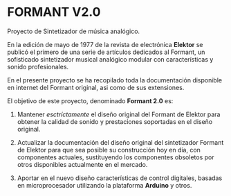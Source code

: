 # FORMANT V2.0
Proyecto de Sintetizador de música analógico.

En la edición de mayo de 1977 de la revista de electrónica **Elektor** se publicó el primero de una serie de artículos dedicados al Formant, un sofisticado sintetizador musical analógico modular con características y sonido profesionales.

En el presente proyecto se ha recopilado toda la documentación disponible en internet del Formant original, asi como de sus extensiones.

El objetivo de este proyecto, denominado **Formant 2.0** es:

 1. Mantener *esctríctamente* el diseño original del Formant de Elektor para obtener la calidad de sonido y prestaciones soportadas en el diseño original.
 
 2. Actualizar la documentación del diseño original del sintetizador Formant de Elektor para que sea posible su construcción hoy en día, con componentes actuales, sustituyendo los componentes obsoletos por otros disponibles actualmente en el mercado.
 
 3. Aportar en el nuevo diseño características de control digitales, basadas en microprocesador utilizando la plataforma **Arduino** y otros.